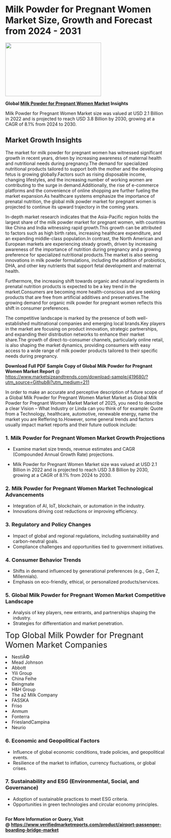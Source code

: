 <H1>Milk Powder for Pregnant Women Market Size, Growth and Forecast from 2024 - 2031</H1><img class="aligncenter size-medium wp-image-584254" src="https://thirdeyenews.in/wp-content/uploads/2024/09/Global-Market-Research-300x168.jpeg" alt="" width="300" height="168" /><p><strong>Global&nbsp;<a href="https://www.marketsizeandtrends.com/download-sample/419680/?utm_source=Github8j?utm_medium=211">Milk Powder for Pregnant Women Market</a> Insights</strong></p><p>Milk Powder for Pregnant Women Market size was valued at USD 2.1 Billion in 2022 and is projected to reach USD 3.8 Billion by 2030, growing at a CAGR of 8.1% from 2024 to 2030.</p><p><h2>Market Growth Insights</h2> <p>The market for milk powder for pregnant women has witnessed significant growth in recent years, driven by increasing awareness of maternal health and nutritional needs during pregnancy.The demand for specialized nutritional products tailored to support both the mother and the developing fetus is growing globally.Factors such as rising disposable income, changing lifestyles, and the increasing number of working women are contributing to the surge in demand.Additionally, the rise of e-commerce platforms and the convenience of online shopping are further fueling the market expansion.As healthcare systems emphasize the importance of prenatal nutrition, the global milk powder market for pregnant women is projected to continue its upward trajectory in the coming years.</p> <p>In-depth market research indicates that the Asia-Pacific region holds the largest share of the milk powder market for pregnant women, with countries like China and India witnessing rapid growth.This growth can be attributed to factors such as high birth rates, increasing healthcare expenditure, and an expanding middle-class population.In contrast, the North American and European markets are experiencing steady growth, driven by increasing awareness of the importance of nutrition during pregnancy and a growing preference for specialized nutritional products.The market is also seeing innovations in milk powder formulations, including the addition of probiotics, DHA, and other key nutrients that support fetal development and maternal health.</p> <p>Furthermore, the increasing shift towards organic and natural ingredients in prenatal nutrition products is expected to be a key trend in the market.Consumers are becoming more health-conscious and are seeking products that are free from artificial additives and preservatives.The growing demand for organic milk powder for pregnant women reflects this shift in consumer preferences.</p> <p>The competitive landscape is marked by the presence of both well-established multinational companies and emerging local brands.Key players in the market are focusing on product innovation, strategic partnerships, and expanding their distribution networks to enhance their market share.The growth of direct-to-consumer channels, particularly online retail, is also shaping the market dynamics, providing consumers with easy access to a wide range of milk powder products tailored to their specific needs during pregnancy.</p> <p><span class=""><strong>Download Full PDF Sample Copy of Global Milk Powder for Pregnant Women Market Report</strong> @ <a href="https://www.marketsizeandtrends.com/download-sample/419680/?utm_source=Github8j?utm_medium=211" target="_blank">https://www.marketsizeandtrends.com/download-sample/419680/?utm_source=Github8j?utm_medium=211</a></span></p><p>In order to make an accurate and perceptive description of future scope of a Global&nbsp;Milk Powder for Pregnant Women Market Market as Global&nbsp;Milk Powder for Pregnant Women Market Market of 2025, you need to describe a clear Vision &ndash; What Industry or Linda can you think of for example: Quote from a Technology, healthcare, automotive, renewable energy, name the market you are Reffering to.However, some general trends and factors usually impact market reports and their future outlook include:</p><h3>1.&nbsp;<strong>Milk Powder for Pregnant Women Market Growth Projections</strong></h3><ul><li>Examine market size trends, revenue estimates and CAGR (Compounded Annual Growth Rate) projections.</li><li><p>Milk Powder for Pregnant Women Market size was valued at USD 2.1 Billion in 2022 and is projected to reach USD 3.8 Billion by 2030, growing at a CAGR of 8.1% from 2024 to 2030.</p></li></ul><h3>2.&nbsp;<strong>Milk Powder for Pregnant Women Market Technological Advancements</strong></h3><ul><li>Integration of AI, IoT, blockchain, or automation in the industry.</li><li>Innovations driving cost reductions or improving efficiency.</li></ul><h3>3.&nbsp;<strong>Regulatory and Policy Changes</strong></h3><ul><li>Impact of global and regional regulations, including sustainability and carbon-neutral goals.</li><li>Compliance challenges and opportunities tied to government initiatives.</li></ul><h3>4.&nbsp;<strong>Consumer Behavior Trends</strong></h3><ul><li>Shifts in demand influenced by generational preferences (e.g., Gen Z, Millennials).</li><li>Emphasis on eco-friendly, ethical, or personalized products/services.</li></ul><h3>5.&nbsp;<strong>Global Milk Powder for Pregnant Women Market Competitive Landscape</strong></h3><ul><li>Analysis of key players, new entrants, and partnerships shaping the industry.</li><li>Strategies for differentiation and market penetration.</li></ul><p data-pm-slice="1 1 []"><span style="color: inherit; font-family: inherit; font-size: 25px;">Top Global Milk Powder for Pregnant Women Market Companies</span></p><div class="" data-test-id=""><p><li>NestlÃ©</li><li> Mead Johnson</li><li> Abbott</li><li> Yili Group</li><li> China Feihe</li><li> Beingmate</li><li> H&H Group</li><li> The a2 Milk Company</li><li> FASSKA</li><li> Friso</li><li> Anmum</li><li> Fonterra</li><li> FrieslandCampina</li><li> Neurio</li></p></div><h3>6.&nbsp;<strong>Economic and Geopolitical Factors</strong></h3><ul><li>Influence of global economic conditions, trade policies, and geopolitical events.</li><li>Resilience of the market to inflation, currency fluctuations, or global crises.</li></ul><h3>7.&nbsp;<strong>Sustainability and ESG (Environmental, Social, and Governance)</strong></h3><ul><li>Adoption of sustainable practices to meet ESG criteria.</li><li>Opportunities in green technologies and circular economy principles.</li></ul><h2><strong style="font-size: 14px;">For More Information or Query, Visit @&nbsp;</strong><a style="background-color: #ffffff; font-size: 14px;" href="https://www.marketsizeandtrends.com/report/milk-powder-for-pregnant-women-market/" target="_blank">https://www.verifiedmarketreports.com/product/airport-passenger-boarding-bridge-market</a></h2>